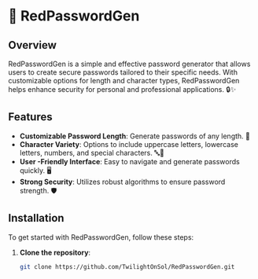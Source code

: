 # 🔴 RedPasswordGen

## Overview

RedPasswordGen is a simple and effective password generator that allows users to create secure passwords tailored to their specific needs. With customizable options for length and character types, RedPasswordGen helps enhance security for personal and professional applications. 🔒✨

## Features

- **Customizable Password Length**: Generate passwords of any length. 📏
- **Character Variety**: Options to include uppercase letters, lowercase letters, numbers, and special characters. 🔤🔢
- **User -Friendly Interface**: Easy to navigate and generate passwords quickly. 🖥️
- **Strong Security**: Utilizes robust algorithms to ensure password strength. 🛡️

## Installation

To get started with RedPasswordGen, follow these steps:

1. **Clone the repository**:
   ```bash
   git clone https://github.com/TwilightOnSol/RedPasswordGen.git
